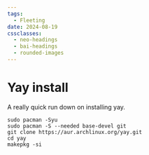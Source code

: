 ```yaml
---
tags:
  - Fleeting
date: 2024-08-19
cssclasses:
  - neo-headings
  - bai-headings
  - rounded-images
---
```

# Yay install
A really quick run down on installing yay.

```
sudo pacman -Syu
sudo pacman -S --needed base-devel git
git clone https://aur.archlinux.org/yay.git
cd yay
makepkg -si
```
